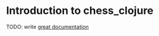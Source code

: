 # Introduction to chess_clojure

TODO: write [great documentation](http://jacobian.org/writing/great-documentation/what-to-write/)
